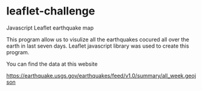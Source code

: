 # leaflet-challenge
Javascript Leaflet earthquake map

This program allow us to visulize all the earthquakes cocured all over the earth in last seven days. Leaflet javascript library was used to create this program.

You can find the data at this website

https://earthquake.usgs.gov/earthquakes/feed/v1.0/summary/all_week.geojson
